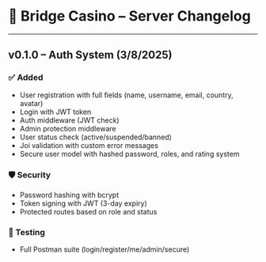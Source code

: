 # 📜 Bridge Casino – Server Changelog

---

## v0.1.0 – Auth System (3/8/2025)

### ✅ Added

- User registration with full fields (name, username, email, country, avatar)
- Login with JWT token
- Auth middleware (JWT check)
- Admin protection middleware
- User status check (active/suspended/banned)
- Joi validation with custom error messages
- Secure user model with hashed password, roles, and rating system

### 🛡 Security

- Password hashing with bcrypt
- Token signing with JWT (3-day expiry)
- Protected routes based on role and status

### 🧪 Testing

- Full Postman suite (login/register/me/admin/secure)
